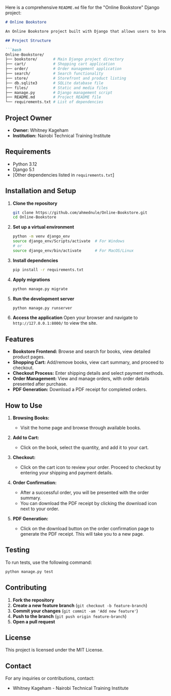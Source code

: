 Here is a comprehensive `README.md` file for the "Online Bookstore" Django project:

```markdown
# Online Bookstore

An Online Bookstore project built with Django that allows users to browse, purchase books, and manage orders. The project includes functionalities such as a shopping cart, checkout process, order management, and PDF receipt generation.

## Project Structure

```bash
Online-Bookstore/
├── bookstore/       # Main Django project directory
├── cart/            # Shopping cart application
├── order/           # Order management application
├── search/          # Search functionality
├── store/           # Storefront and product listing
├── db.sqlite3       # SQLite database file
├── files/           # Static and media files
├── manage.py        # Django management script
├── README.md        # Project README file
└── requirements.txt # List of dependencies
```

## Project Owner
- **Owner:** Whitney Kageham
- **Institution:** Nairobi Technical Training Institute

## Requirements

- Python 3.12
- Django 5.1
- [Other dependencies listed in `requirements.txt`]

## Installation and Setup

1. **Clone the repository**
   ```bash
   git clone https://github.com/ahmednule/Online-Bookstore.git
   cd Online-Bookstore
   ```

2. **Set up a virtual environment**
   ```bash
   python -m venv django_env
   source django_env/Scripts/activate  # For Windows
   # or
   source django_env/bin/activate      # For MacOS/Linux
   ```

3. **Install dependencies**
   ```bash
   pip install -r requirements.txt
   ```

4. **Apply migrations**
   ```bash
   python manage.py migrate
   ```

5. **Run the development server**
   ```bash
   python manage.py runserver
   ```

6. **Access the application**
   Open your browser and navigate to `http://127.0.0.1:8000/` to view the site.

## Features

- **Bookstore Frontend:** Browse and search for books, view detailed product pages.
- **Shopping Cart:** Add/remove books, view cart summary, and proceed to checkout.
- **Checkout Process:** Enter shipping details and select payment methods.
- **Order Management:** View and manage orders, with order details presented after purchase.
- **PDF Generation:** Download a PDF receipt for completed orders.

## How to Use

1. **Browsing Books:**
   - Visit the home page and browse through available books.

2. **Add to Cart:**
   - Click on the book, select the quantity, and add it to your cart.

3. **Checkout:**
   - Click on the cart icon to review your order. Proceed to checkout by entering your shipping and payment details.

4. **Order Confirmation:**
   - After a successful order, you will be presented with the order summary.
   - You can download the PDF receipt by clicking the download icon next to your order.

5. **PDF Generation:**
   - Click on the download button on the order confirmation page to generate the PDF receipt. This will take you to a new page.

## Testing

To run tests, use the following command:
```bash
python manage.py test
```

## Contributing

1. **Fork the repository**
2. **Create a new feature branch** (`git checkout -b feature-branch`)
3. **Commit your changes** (`git commit -am 'Add new feature'`)
4. **Push to the branch** (`git push origin feature-branch`)
5. **Open a pull request**

## License

This project is licensed under the MIT License.

## Contact

For any inquiries or contributions, contact:
- Whitney Kageham - Nairobi Technical Training Institute
```
